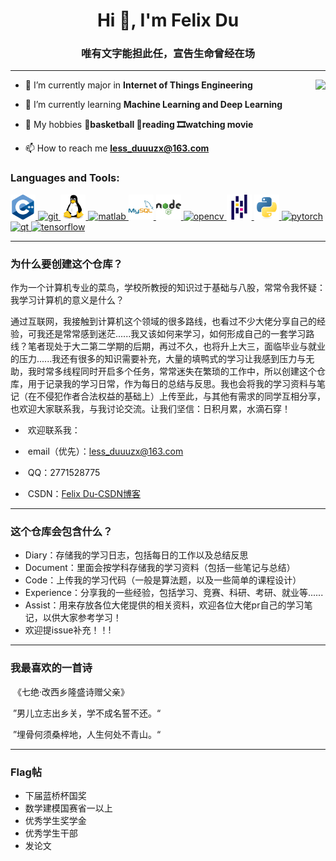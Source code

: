 <h1 align="center">Hi 👋, I'm Felix Du</h1>
<h3 align="center">唯有文字能担此任，宣告生命曾经在场</h3>

------

<a href="https://github.com/Coekyun-Dou">
<img align="right" src="https://github-readme-stats.vercel.app/api?username=Coekyun-Dou&show_icons=true">
</a>

- 🔭 I’m currently major in **Internet of Things Engineering**

- 🌱 I’m currently learning **Machine Learning and Deep Learning**

- 💬 My hobbies **🏀basketball 📔reading 🎞️watching movie**

- 📫 How to reach me **less_duuuzx@163.com**


<h3 align="left">Languages and Tools:</h3>
<p align="left">  <a href="https://www.w3schools.com/cpp/" target="_blank" rel="noreferrer"> <img src="https://raw.githubusercontent.com/devicons/devicon/master/icons/cplusplus/cplusplus-original.svg" alt="cplusplus" width="40" height="40"/> </a> <a href="https://git-scm.com/" target="_blank" rel="noreferrer"> <img src="https://www.vectorlogo.zone/logos/git-scm/git-scm-icon.svg" alt="git" width="40" height="40"/> </a> <a href="https://www.linux.org/" target="_blank" rel="noreferrer"> <img src="https://raw.githubusercontent.com/devicons/devicon/master/icons/linux/linux-original.svg" alt="linux" width="40" height="40"/> </a> <a href="https://www.mathworks.com/" target="_blank" rel="noreferrer"> <img src="https://upload.wikimedia.org/wikipedia/commons/2/21/Matlab_Logo.png" alt="matlab" width="40" height="40"/> </a> <a href="https://www.mysql.com/" target="_blank" rel="noreferrer"> <img src="https://raw.githubusercontent.com/devicons/devicon/master/icons/mysql/mysql-original-wordmark.svg" alt="mysql" width="40" height="40"/> </a> <a href="https://nodejs.org" target="_blank" rel="noreferrer"> <img src="https://raw.githubusercontent.com/devicons/devicon/master/icons/nodejs/nodejs-original-wordmark.svg" alt="nodejs" width="40" height="40"/> </a> <a href="https://opencv.org/" target="_blank" rel="noreferrer"> <img src="https://www.vectorlogo.zone/logos/opencv/opencv-icon.svg" alt="opencv" width="40" height="40"/> </a> <a href="https://pandas.pydata.org/" target="_blank" rel="noreferrer"> <img src="https://raw.githubusercontent.com/devicons/devicon/2ae2a900d2f041da66e950e4d48052658d850630/icons/pandas/pandas-original.svg" alt="pandas" width="40" height="40"/> </a> <a href="https://www.python.org" target="_blank" rel="noreferrer"> <img src="https://raw.githubusercontent.com/devicons/devicon/master/icons/python/python-original.svg" alt="python" width="40" height="40"/> </a> <a href="https://pytorch.org/" target="_blank" rel="noreferrer"> <img src="https://www.vectorlogo.zone/logos/pytorch/pytorch-icon.svg" alt="pytorch" width="40" height="40"/> </a> <a href="https://www.qt.io/" target="_blank" rel="noreferrer"> <img src="https://upload.wikimedia.org/wikipedia/commons/0/0b/Qt_logo_2016.svg" alt="qt" width="40" height="40"/> </a> <a href="https://www.tensorflow.org" target="_blank" rel="noreferrer"> <img src="https://www.vectorlogo.zone/logos/tensorflow/tensorflow-icon.svg" alt="tensorflow" width="40" height="40"/> </a> </p>

------

### 为什么要创建这个仓库？

​	作为一个计算机专业的菜鸟，学校所教授的知识过于基础与八股，常常令我怀疑：我学习计算机的意义是什么？

​	通过互联网，我接触到计算机这个领域的很多路线，也看过不少大佬分享自己的经验，可我还是常常感到迷茫......我又该如何来学习，如何形成自己的一套学习路线？笔者现处于大二第二学期的后期，再过不久，也将升上大三，面临毕业与就业的压力......我还有很多的知识需要补充，大量的填鸭式的学习让我感到压力与无助，我时常多线程同时开启多个任务，常常迷失在繁琐的工作中，所以创建这个仓库，用于记录我的学习日常，作为每日的总结与反思。我也会将我的学习资料与笔记（在不侵犯作者合法权益的基础上）上传至此，与其他有需求的同学互相分享，也欢迎大家联系我，与我讨论交流。让我们坚信：日积月累，水滴石穿！

- ​	欢迎联系我：

- ​	email（优先）：less_duuuzx@163.com

- ​	QQ：2771528775

- ​	CSDN：[Felix Du-CSDN博客](https://blog.csdn.net/less_duuuzx?spm=1010.2135.3001.5343)


------

### 这个仓库会包含什么？

- Diary：存储我的学习日志，包括每日的工作以及总结反思
- Document：里面会按学科存储我的学习资料（包括一些笔记与总结）
- Code：上传我的学习代码（一般是算法题，以及一些简单的课程设计）
- Experience：分享我的一些经验，包括学习、竞赛、科研、考研、就业等......
- Assist：用来存放各位大佬提供的相关资料，欢迎各位大佬pr自己的学习笔记，以供大家参考学习！
- 欢迎提issue补充！！!

------

### 我最喜欢的一首诗

​	    		《七绝·改西乡隆盛诗赠父亲》

​			”男儿立志出乡关，学不成名誓不还。“

​			”埋骨何须桑梓地，人生何处不青山。“

------

### Flag帖

- 下届蓝桥杯国奖
- 数学建模国赛省一以上
- 优秀学生奖学金
- 优秀学生干部
- 发论文